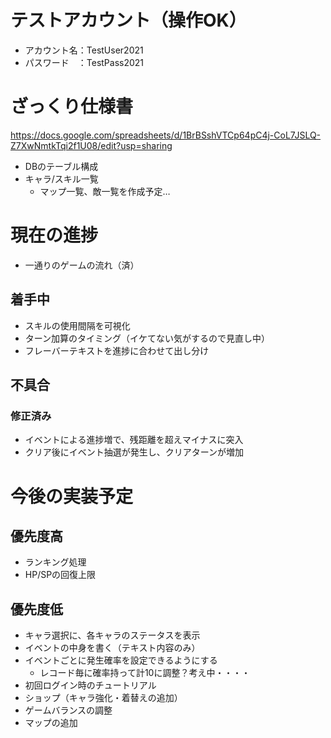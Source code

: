 # テストアカウント（操作OK）
- アカウント名：TestUser2021
- パスワード　：TestPass2021

# ざっくり仕様書
https://docs.google.com/spreadsheets/d/1BrBSshVTCp64pC4j-CoL7JSLQ-Z7XwNmtkTqi2f1U08/edit?usp=sharing
- DBのテーブル構成
- キャラ/スキル一覧
  - マップ一覧、敵一覧を作成予定…

# 現在の進捗
- 一通りのゲームの流れ（済）

## 着手中
- スキルの使用間隔を可視化
- ターン加算のタイミング（イケてない気がするので見直し中）
- フレーバーテキストを進捗に合わせて出し分け

## 不具合
### 修正済み
- イベントによる進捗増で、残距離を超えマイナスに突入
- クリア後にイベント抽選が発生し、クリアターンが増加

# 今後の実装予定
## 優先度高
- ランキング処理
- HP/SPの回復上限

## 優先度低
- キャラ選択に、各キャラのステータスを表示
- イベントの中身を書く（テキスト内容のみ）
- イベントごとに発生確率を設定できるようにする
	- レコード毎に確率持って計10に調整？考え中・・・・
- 初回ログイン時のチュートリアル
- ショップ（キャラ強化・着替えの追加）
- ゲームバランスの調整
- マップの追加
